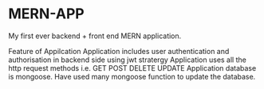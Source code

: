 # MERN-APP
My first ever backend + front end MERN application.

Feature of Appilcation
Application includes user authentication and authorisation in backend side using jwt stratergy
Application uses all the http request methods i.e. GET POST DELETE UPDATE
Application database is mongoose. Have used many mongoose function to update the database.
